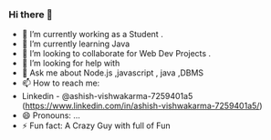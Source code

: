 ### Hi there 👋

- 🔭 I’m currently working as a Student .
- 🌱 I’m currently learning Java 
- 👯 I’m looking to collaborate for Web Dev Projects .
- 🤔 I’m looking for help with 
- 💬 Ask me about Node.js ,javascript , java ,DBMS 
- 📫 How to reach me: 
- Linkedin - @ashish-vishwakarma-7259401a5
(https://www.linkedin.com/in/ashish-vishwakarma-7259401a5/)
- 😄 Pronouns: ...
- ⚡ Fun fact: A Crazy Guy with full of Fun

